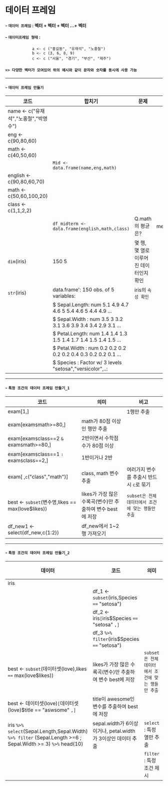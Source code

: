 # 데이터 프레임
#### - **`데이터 프레임`** : 벡터 + 벡터 + 벡터 ...+ 벡터
#### - **`데이터프레임 형태`** :
                a <- c ("홍길동", "유재석", "노홍철") 
                b <- c (3, 6, 8, 9)
                c <- c ("서울", "경기", "부산", "제주")
#### `=> 다양한 벡터가 모여있어 위의 예시와 같이 문자와 숫자를 동시에 사용 가능`
---

#### - **`데이터 프레임 만들기`**
|코드|합치기|문제|관련 코드|
|---|---|---|---|
|name <- c("유재석","노홍철","박명수")
|eng <- c(90,80,60)
|math <- c(40,50,60)|
||`Mid <- data.frame(name,eng,math)`|
|english <- c(90,80,60,70)
|math <- c(50,60,100,20)
|class <- c(1,1,2,2)|
||`df_midterm <- data.frame(english,math,class)`|Q.math의 평균은?|mean(df_midterm`$`math)
|`dim`(iris)|150 5|몇 행, 몇 열로 이루어진 데이터인지 확인
|`str`(iris)|data.frame':	150 obs. of  5 variables:|iris의 `속성 확인`
||$ Sepal.Length: num  5.1 4.9 4.7 4.6 5 5.4 4.6 5 4.4 4.9 ...
||$ Sepal.Width : num  3.5 3 3.2 3.1 3.6 3.9 3.4 3.4 2.9 3.1 ...
||$ Petal.Length: num  1.4 1.4 1.3 1.5 1.4 1.7 1.4 1.5 1.4 1.5 ...
||$ Petal.Width : num  0.2 0.2 0.2 0.2 0.2 0.4 0.3 0.2 0.2 0.1 ...
||$ Species     : Factor w/ 3 levels "setosa","versicolor",..:
---
#### - **`특정 조건의 데이터 프레임 만들기_1`**
|코드|의미|비고|
|---|---|---|
|exam[1,]||1행만 추출
|exam[exam`$`math>=80,]|math가 80점 이상인 행만 추출
|exam[exam`$`class==2 `&` exam`$`math>=80,]|2반이면서 수학점수가 80점 이상
|exam[exam`$`class==1 `:` exam`$`class==2,]|1반이거나 2반
|exam[ ,`c`("class","math")]|class, math 변수 추출|여러가지 변수를 추출시 반드시 `c`로 묶기
|best <- `subset`(변수명,likes == max(love$likes))|likes가 가장 많은 수록곡(변수)만 추출하여 변수 best에 저장|`subset은 전체 데이터에서 조건에 맞는 행들만 추출`|
|df_new1 <- select(df_new,c(1:2))|df_new에서 1~2행 가져오기|
---
#### - **`특정 조건의 데이터 프레임 만들기_2`**
|데이터|코드|의미|참고|
|---|---|---|---|
|iris|
||df_1 <- `subset`(iris,Species `==` "setosa")|
||df_2 <- iris`[`iris$Species `==` "setosa" `,]`
||df_3 `%>% filter`(iris$Species `==` "setosa")
|best <- `subset`(데이터셋(love),likes `==` max(love$likes))|likes가 가장 많은 수록곡(변수)만 추출하여 변수 best에 저장|`subset은 전체 데이터에서 조건에 맞는 행들만 추출`|
|best <- 데이터셋(love)`[`데이터셋(love)$title == "aswsome" `,]`|title이 awesome인 변수를 추출하여 best에 저장
|iris `%>% select`(Sepal.Length,Sepal.Width) `%>% filter` (Sepal.Length >=6 ; Sepal.Width >= 3) `%>%` head(10)|sepal.width가 6이상이거나, petal.width가 3이상인 데이터 추출|`select` : 특정 열만 추출
||| `filter` : 특정 조건 제시
